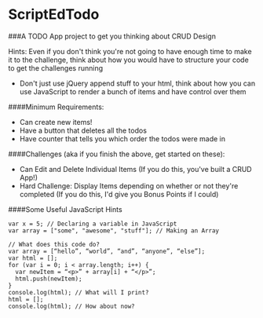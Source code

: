 # ScriptEdTodo

###A TODO App project to get you thinking about CRUD Design

Hints: Even if you don't think you're not going to have enough time to make it to the challenge, think about how you would have to structure your code to get the challenges running

  - Don't just use jQuery append stuff to your html, think about how you can use JavaScript to render a bunch of items and have control over them
  
####Minimum Requirements:

 - Can create new items!
 - Have a button that deletes all the todos
 - Have counter that tells you which order the todos were made in
 
####Challenges (aka if you finish the above, get started on these):

 - Can Edit and Delete Individual Items (If you do this, you've built a CRUD App!)
 - Hard Challenge: Display Items depending on whether or not they're completed (If you do this, I'd give you Bonus Points if I could)

####Some Useful JavaScript Hints

    var x = 5; // Declaring a variable in JavaScript
    var array = ["some", "awesome", "stuff"]; // Making an Array
    
    // What does this code do?
    var array = [“hello”, “world”, “and”, “anyone”, “else”];
    var html = [];
    for (var i = 0; i < array.length; i++) {
      var newItem = “<p>” + array[i] + “</p>”;
      html.push(newItem);
    }
    console.log(html); // What will I print?
    html = [];
    console.log(html); // How about now?
